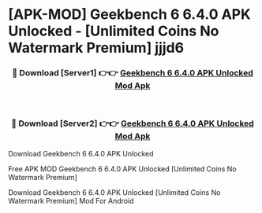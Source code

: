 # [APK-MOD] Geekbench 6 6.4.0 APK Unlocked - [Unlimited Coins No Watermark Premium] jjjd6



<div align="center">
<h3>🔴 Download [Server1] 👉👉 <a href="https://momento.my/?title=Geekbench_6_6.4.0_APK_Unlocked">Geekbench 6 6.4.0 APK Unlocked Mod Apk</a></h3><br>

<h3>🔴 Download [Server2] 👉👉 <a href="https://momento.my/?title=Geekbench_6_6.4.0_APK_Unlocked">Geekbench 6 6.4.0 APK Unlocked Mod Apk</a></h3>
</div>



Download Geekbench 6 6.4.0 APK Unlocked 

Free APK MOD Geekbench 6 6.4.0 APK Unlocked [Unlimited Coins No Watermark Premium]

Download Geekbench 6 6.4.0 APK Unlocked [Unlimited Coins No Watermark Premium] Mod For Android
